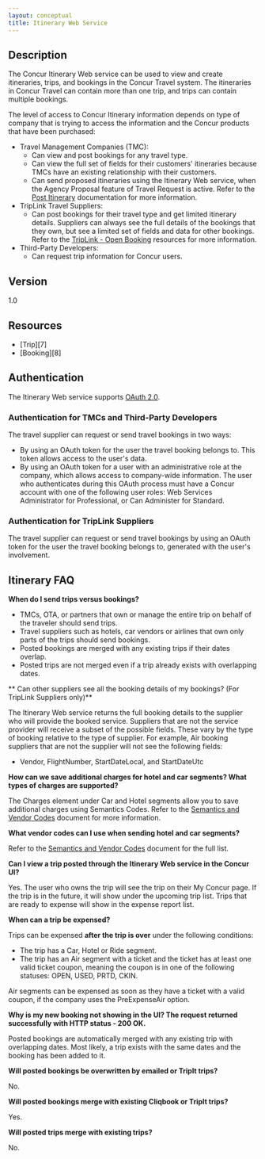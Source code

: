 ```yaml
---
layout: conceptual
title: Itinerary Web Service
---
```


## Description
The Concur Itinerary Web service can be used to view and create itineraries, trips, and bookings in the Concur Travel system. The itineraries in Concur Travel can contain more than one trip, and trips can contain multiple bookings.

The level of access to Concur Itinerary information depends on type of company that is trying to access the information and the Concur products that have been purchased:

* Travel Management Companies (TMC):
  * Can view and post bookings for any travel type.
  * Can view the full set of fields for their customers' itineraries because TMCs have an existing relationship with their customers.
  * Can send proposed itineraries using the Itinerary Web service, when the Agency Proposal feature of Travel Request is active. Refer to the [Post Itinerary][1] documentation for more information.
* TripLink Travel Suppliers:
  * Can post bookings for their travel type and get limited itinerary details. Suppliers can always see the full details of the bookings that they own, but see a limited set of fields and data for other bookings. Refer to the [TripLink - Open Booking][2] resources for more information.
* Third-Party Developers:
  * Can request trip information for Concur users.

## Version  
1.0

## Resources

* [Trip][7]
* [Booking][8]

## Authentication
The Itinerary Web service supports [OAuth 2.0][4]. 

### Authentication for TMCs and Third-Party Developers
The travel supplier can request or send travel bookings in two ways:

* By using an OAuth token for the user the travel booking belongs to. This token allows access to the user's data.
* By using an OAuth token for a user with an administrative role at the company, which allows access to company-wide information. The user who authenticates during this OAuth process must have a Concur account with one of the following user roles: Web Services Administrator for Professional, or Can Administer for Standard.

### Authentication for TripLink Suppliers
The travel supplier can request or send travel bookings by using an OAuth token for the user the travel booking belongs to, generated with the user's involvement.

## Itinerary FAQ

**When do I send trips versus bookings?**

* TMCs, OTA, or partners that own or manage the entire trip on behalf of the traveler should send trips.
* Travel suppliers such as hotels, car vendors or airlines that own only parts of the trips should send bookings.
* Posted bookings are merged with any existing trips if their dates overlap.
* Posted trips are not merged even if a trip already exists with overlapping dates.

** Can other suppliers see all the booking details of my bookings? (For TripLink Suppliers only)**

The Itinerary Web service returns the full booking details to the supplier who will provide the booked service. Suppliers that are not the service provider will receive a subset of the possible fields. These vary by the type of booking relative to the type of supplier. For example, Air booking suppliers that are not the supplier will not see the following fields:

* Vendor, FlightNumber, StartDateLocal, and StartDateUtc

**How can we save additional charges for hotel and car segments? What types of charges are supported?**

The Charges element under Car and Hotel segments allow you to save additional charges using Semantics Codes. Refer to the [Semantics and Vendor Codes][9] document for more information.

**What vendor codes can I use when sending hotel and car segments?**

Refer to the [Semantics and Vendor Codes][9] document for the full list.

**Can I view a trip posted through the Itinerary Web service in the Concur UI?**

Yes. The user who owns the trip will see the trip on their My Concur page. If the trip is in the future, it will show under the upcoming trip list. Trips that are ready to expense will show in the expense report list.

**When can a trip be expensed?**

Trips can be expensed **after the trip is over** under the following conditions:

* The trip has a Car, Hotel or Ride segment.
* The trip has an Air segment with a ticket and the ticket has at least one valid ticket coupon, meaning the coupon is in one of the following statuses: OPEN, USED, PRTD, CKIN.

Air segments can be expensed as soon as they have a ticket with a valid coupon, if the company uses the PreExpenseAir option.

**Why is my new booking not showing in the UI? The request returned successfully with HTTP status - 200 OK.**

Posted bookings are automatically merged with any existing trip with overlapping dates. Most likely, a trip exists with the same dates and the booking has been added to it.

**Will posted bookings be overwritten by emailed or TripIt trips?** 

No.

**Will posted bookings merge with existing Cliqbook or TripIt trips?** 

Yes.

**Will posted trips merge with existing trips?** 

No.



[1]:https://developer.concur.com/itinerary-tmc-and-third-party-developers/itinerary-resource/itinerary-resource-post
[2]:https://developer.concur.com/itinerary-triplink-suppliers/booking-resource-triplink/booking-resource-triplink-open-booking-post
[3]:https://developer.concur.com/sites/default/files/ItinServices_Public_0.xsd
[4]:https://developer.concur.com/oauth-20
[5]:http://www.concur.com/en-us/connect-platform/suppliers
[6]:https://developer.concur.com/docs-and-resources/forums
[9]:https://developer.concur.com/sites/default/files/SemanticsAndVendorCodes.pdf
